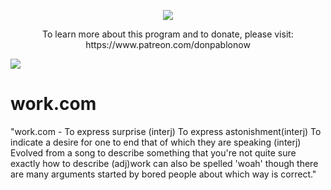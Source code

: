 <p align="center"><a href="https://www.patreon.com/donpablonow"><img align="center" src="https://raw.githubusercontent.com/donPabloNow/donPabloNow/main/assets/sponsor.png" /></a></p>

<p align="center">To learn more about this program and to donate, please visit: https://www.patreon.com/donpablonow</p>

<img src="https://github.com/donPabloNow/donPabloNow/raw/main/assets/Wave_2400.gif"/>

# work.com

"work.com - To express surprise (interj) To express astonishment(interj) To indicate a desire for one to end that of
which they are speaking (interj) Evolved from a song to describe something that you're not quite sure exactly how to
describe (adj)work can also be spelled 'woah' though there are many arguments started by bored people about which way is
correct."
